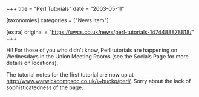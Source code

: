 +++
title = "Perl Tutorials"
date = "2003-05-11"

[taxonomies]
categories = ["News Item"]

[extra]
original = "https://uwcs.co.uk/news/perl-tutorials-1474488878818/"
+++

Hi\! For those of you who didn't know, Perl tutorials are happening on Wednesdays in the Union Meeting Rooms (see the Socials Page for more details on locations).

The tutorial notes for the first tutorial are now up at http://www.warwickcompsoc.co.uk/\~bucko/perl/. Sorry about the lack of sophisticatedness of the page.

